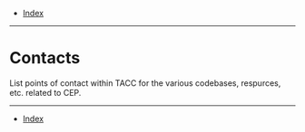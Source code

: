 - [Index](../index.md)

---

# Contacts

List points of contact within TACC for the various codebases, respurces, etc. related to CEP.

---

- [Index](../index.md)
